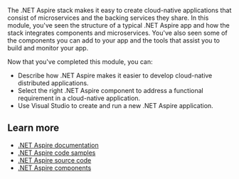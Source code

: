 The .NET Aspire stack makes it easy to create cloud-native applications that consist of microservices and the backing services they share. In this module, you've seen the structure of a typical .NET Aspire app and how the stack integrates components and microservices. You've also seen some of the components you can add to your app and the tools that assist you to build and monitor your app.

Now that you've completed this module, you can:

- Describe how .NET Aspire makes it easier to develop cloud-native distributed applications.
- Select the right .NET Aspire component to address a functional requirement in a cloud-native application.
- Use Visual Studio to create and run a new .NET Aspire application.

## Learn more

- [.NET Aspire documentation](/dotnet/aspire/)
- [.NET Aspire code samples](/samples/browse/?products=dotnet-aspire)
- [.NET Aspire source code](https://github.com/dotnet/aspire/tree/main)
- [.NET Aspire components](https://github.com/dotnet/aspire/tree/main/src/Components)
